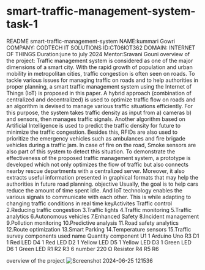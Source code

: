 # smart-traffic-management-system-task-1

README
smart-traffic-management-system
NAME:kummari Gowri
COMPANY: CODTECH IT SOLUTIONS
ID:CT06IOT362
DOMAIN: INTERNET OF THINGS
Duration:june to july 2024
Mentor:Sravani Gouni
overview of the project:
Traffic management system is considered as one of the major dimensions of a smart city. With the rapid growth of population and urban mobility in metropolitan cities, traffic congestion is often seen on roads. To tackle various issues for managing traffic on roads and to help authorities in proper planning, a smart traffic management system using the Internet of Things (IoT) is proposed in this paper. A hybrid approach (combination of centralized and decentralized) is used to optimize traffic flow on roads and an algorithm is devised to manage various traffic situations efficiently. For this purpose, the system takes traffic density as input from a) cameras b) and sensors, then manages traffic signals. Another algorithm based on Artificial Intelligence is used to predict the traffic density for future to minimize the traffic congestion. Besides this, RFIDs are also used to prioritize the emergency vehicles such as ambulances and fire brigade vehicles during a traffic jam. In case of fire on the road, Smoke sensors are also part of this system to detect this situation. To demonstrate the effectiveness of the proposed traffic management system, a prototype is developed which not only optimizes the flow of traffic but also connects nearby rescue departments with a centralized server. Moreover, it also extracts useful information presented in graphical formats that may help the authorities in future road planning.
objective
Usually, the goal is to help cars reduce the amount of time spent idle. And IoT technology enables the various signals to communicate with each other. This is while adapting to changing traffic conditions in real time
keyActivites
Traffic control 2.Reducing traffic congestion 3.Traffic lights 4.Traffic monitoring 5.Traffic analytics 6.Autonomous vehicles 7.Enhanced Safety 8.Incident management 9.Pollution monitoring 10.Predictive analysis 11.Road safety analytics 12.Route optimization 13.Smart Parking 14.Temperature sensors 15.Traffic survey
components used
name Quantity component U1 1 Arduino Uno R3 D1 1 Red LED D4 1 Red LED D2 1 Yellow LED D5 1 Yellow LED D3 1 Green LED D6 1 Green LED R1 R2 R3 6 number 220 Ω Resistor R4 R5 R6

overview of the project
![Screenshot 2024-06-25 121536](https://github.com/Gowri2019/smart-traffic-management-system/assets/173767423/d16454e2-4d29-4697-8780-1279d9739dc2)
